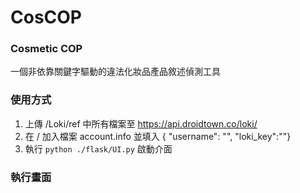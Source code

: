 # CosCOP
### Cosmetic COP

一個非依靠關鍵字驅動的違法化妝品產品敘述偵測工具

### 使用方式
1. 上傳 /Loki/ref 中所有檔案至 https://api.droidtown.co/loki/
2. 在 / 加入檔案 account.info 並填入 { "username": "", "loki_key":""}
3. 執行 `python ./flask/UI.py` 啟動介面

### 執行畫面
